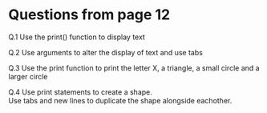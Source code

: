 # Questions from page 12
Q.1 
Use the print() function to display text

Q.2
Use arguments to alter the display of text and use tabs

Q.3
Use the print function to print the letter X, a triangle, a small circle and a larger circle

Q.4
Use print statements to create a shape.<br>
Use tabs and new lines to duplicate the shape alongside eachother.
